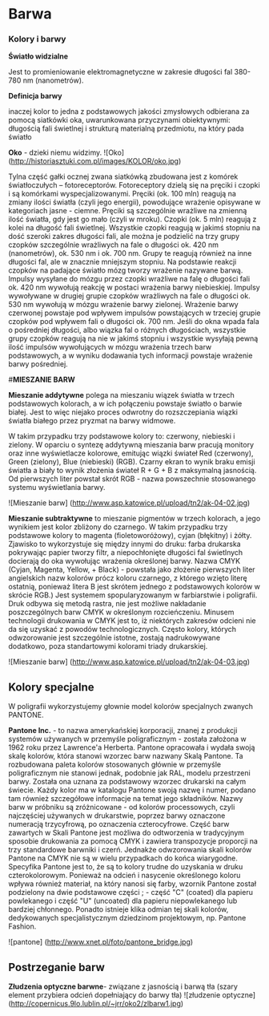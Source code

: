 Barwa
=====

### Kolory i barwy
__Światło widzialne__

Jest to promieniowanie elektromagnetyczne w zakresie długości fal 380-780 nm (nanometrów).

__Definicja barwy__

inaczej kolor to jedna z podstawowych jakości zmysłowych odbierana za pomocą siatkówki oka, uwarunkowana przyczynami obiektywnymi: długością fali świetlnej i strukturą materialną przedmiotu, na który pada światło


__Oko__ - dzieki niemu widzimy. 
![Oko] (http://historiasztuki.com.pl/images/KOLOR/oko.jpg)


Tylna część gałki ocznej zwana siatkówką zbudowana jest z komórek światłoczułych – fotoreceptorów. Fotoreceptory dzielą się na pręciki i czopki i są komórkami wyspecjalizowanymi.
Pręciki (ok. 100 mln) reagują na zmiany ilości światła (czyli jego energii), powodujące wrażenie opisywane w kategoriach jasne - ciemne. Pręciki są szczególnie wrażliwe na zmienną ilość światła, gdy jest go mało (czyli w mroku).
Czopki (ok. 5 mln) reagują z kolei na długość fali świetlnej. Wszystkie czopki reagują w jakimś stopniu na dość szeroki zakres długości fali, ale można je podzielić na trzy grupy czopków szczególnie wrażliwych na fale o długości ok. 420 nm (nanometrów), ok. 530 nm i ok. 700 nm. Grupy te reagują również na inne długości fal, ale w znacznie mniejszym stopniu. Na podstawie reakcji czopków na padające światło mózg tworzy wrażenie nazywane barwą.
Impulsy wysyłane do mózgu przez czopki wrażliwe na falę o długości fali ok. 420 nm wywołują reakcję w postaci wrażenia barwy niebieskiej. Impulsy wywoływane w drugiej grupie czopków wrażliwych na fale o długości ok. 530 nm wywołują w mózgu wrażenie barwy zielonej. Wrażenie barwy czerwonej powstaje pod wpływem impulsów powstających w trzeciej grupie czopków pod wpływem fali o długości ok. 700 nm. Jeśli do okna wpada fala o pośredniej długości, albo wiązka fal o różnych długościach, wszystkie grupy czopków reagują na nie w jakimś stopniu i wszystkie wysyłają pewną ilość impulsów wywołujących w mózgu wrażenia trzech barw podstawowych, a w wyniku dodawania tych informacji powstaje wrażenie barwy pośredniej.

#__MIESZANIE BARW__

__Mieszanie addytywne__ polega na mieszaniu wiązek światła w trzech podstawowych kolorach, a w ich połączeniu powstaje światło o barwie białej. Jest to więc niejako proces odwrotny do rozszczepiania wiązki światła białego przez pryzmat na barwy widmowe. 

W takim przypadku trzy podstawowe kolory to: czerwony, niebieski i zielony. W oparciu o syntezę addytywną mieszania barw pracują monitory oraz inne wyświetlacze kolorowe, emitując wiązki świateł Red (czerwony), Green (zielony), Blue (niebieski) (RGB). Czarny ekran to wynik braku emisji światła a biały to wynik złożenia świateł R + G + B z maksymalną jasnością. Od pierwszych liter powstał skrót RGB - nazwa powszechnie stosowanego systemu wyświetlania barwy. 

![Mieszanie barw] (http://www.asp.katowice.pl/upload/tn2/ak-04-02.jpg)

__Mieszanie subtraktywne__ to mieszanie pigmentów w trzech kolorach, a jego wynikiem jest kolor zbliżony do czarnego. W takim przypadku trzy podstawowe kolory to magenta (fioletoworóżowy), cyjan (błękitny) i żółty. Zjawisko to wykorzystuje się między innymi do druku: farba drukarska pokrywając papier tworzy filtr, a niepochłonięte długości fal świetlnych docierają do oka wywołując wrażenia określonej barwy. Nazwa CMYK (Cyjan, Magenta, Yellow, + Black) - powstała jako złożenie pierwszych liter angielskich nazw kolorów prócz koloru czarnego, z którego wzięto literę ostatnią, ponieważ litera B jest skrótem jednego z podstawowych kolorów w skrócie RGB.) Jest systemem spopularyzowanym w farbiarstwie i poligrafii. Druk odbywa się metodą rastra, nie jest możliwe nakładanie poszczególnych barw CMYK w określonym rozcieńczeniu. Minusem technologii drukowania w CMYK jest to, iż niektórych zakresów odcieni nie da się uzyskać z powodów technologicznych. Często kolory, których odwzorowanie jest szczególnie istotne, zostają nadrukowywane dodatkowo, poza standartowymi kolorami triady drukarskiej. 

![Mieszanie barw] (http://www.asp.katowice.pl/upload/tn2/ak-04-03.jpg)


## Kolory specjalne 

W poligrafii wykorzystujemy głownie model kolorów specjalnych zwanych PANTONE.

__Pantone Inc.__ - to nazwa amerykańskiej korporacji, znanej z produkcji systemów używanych w przemyśle poligraficznym - została założona w 1962 roku przez Lawrence'a Herberta. Pantone opracowała i wydała swoją skalę kolorów, która stanowi wzorzec barw nazwany Skalą Pantone. Ta rozbudowana paleta kolorów stosowanych głównie w przemyśle poligraficznym nie stanowi jednak, podobnie jak RAL, modelu przestrzeni barwy. Została ona uznana za podstawowy wzorzec drukarski na całym świecie. Każdy kolor ma w katalogu Pantone swoją nazwę i numer, podano tam również szczegółowe informacje na temat jego składników. Nazwy barw w próbniku są zróżnicowane - od kolorów processowych, czyli najczęściej używanych w drukarstwie, poprzez barwy oznaczone numeracją trzycyfrową, po oznaczenia czterocyfrowe. Część barw zawartych w Skali Pantone jest możliwa do odtworzenia w tradycyjnym sposobie drukowania za pomocą CMYK i zawiera transpozycje proporcji na trzy standardowe barwniki i czerń. Jednakże odwzorowania skali kolorów Pantone na CMYK nie są w wielu przypadkach do końca wiarygodne. Specyfika Pantone jest to, że są to kolory trudne do uzyskania w druku czterokolorowym. Ponieważ na odcień i nasycenie określonego koloru wpływa również materiał, na który nanosi się farby, wzornik Pantone został podzielony na dwie podstawowe części ; - część "C" (coated) dla papieru powlekanego i część "U" (uncoated) dla papieru niepowlekanego lub bardziej chłonnego. Ponadto istnieje klika odmian tej skali kolorów, dedykowanych specjalistycznym dziedzinom projektowym, np. Pantone Fashion.

![pantone] (http://www.xnet.pl/foto/pantone_bridge.jpg)

## Postrzeganie barw

__Złudzenia optyczne barwne__- związane z jasnością i barwą tła (szary element przybiera odcień dopełniający do barwy tła)
![złudzenie optyczne] (http://copernicus.9lo.lublin.pl/~jrr/oko2/zlbarw1.jpg)
